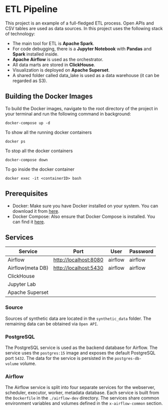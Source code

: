 # **ETL Pipeline** 

This project is an example of a full-fledged ETL process. Open APIs and CSV tables are used as data sources. 
In this project uses the following stack of technology:
- The main tool for ETL is **Apache Spark**. 
- For code debugging, there is a **Jupyter Notebook** with **Pandas** and **Spark** installed inside.
- **Apache Airflow** is used as the orchestrator. 
- All data marts are stored in **ClickHouse**. 
- Visualization is deployed on **Apache Superset**.
- A shared folder called data_lake is used as a data warehouse (it can be regarded as S3).

## Building the Docker Images

To build the Docker images, navigate to the root directory of the project in your terminal and run the following command in background:

```shell
docker-compose up -d
```

To show all the running docker containers

```shell
docker ps
```

To stop all the docker containers

```shell
docker-compose down
```

To go inside the docker container

```shell
docker exec -it <containerID> bash
```

## Prerequisites
- Docker: Make sure you have Docker installed on your system. You can download it from [here](https://www.docker.com/products/docker-desktop).
- Docker Compose: Also ensure that Docker Compose is installed. You can find it [here](https://docs.docker.com/compose/install/).

## Services

| Service         | Port                                            | User    | Password |
| --------------- | ----------------------------------------------- | ------- | -------- |
| Airflow         | [http://localhost:8080](http://localhost:8080/) | airflow | airflow  |
| Airflow(meta DB)| [http://localhost:5430](http://localhost:5430/) | airflow | airflow  |
| ClickHouse      |                                                 |         |          |
| Jupyter Lab     |                                                 |         |          |
| Apache Superset |                                                 |         |          |

### Source

Sources of synthetic data are located in the `synthetic_data` folder. The remaining data can be obtained via `Open API`.

### PostgreSQL

The PostgreSQL service is used as the backend database for Airflow. The service uses the `postgres:15` image and exposes the default PostgreSQL port `5432`. The data for the service is persisted in the `postgres-db-volume` volume.

### Airflow

The Airflow service is split into four separate services for the webserver, scheduler, executor, worker, metadata database. Each service is built from the `Dockerfile` in the `./airflow-dev` directory. The services share common environment variables and volumes defined in the `x-airflow-common` section.